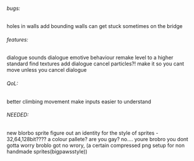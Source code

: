 ###### bugs:
holes in walls
add bounding walls
can get stuck sometimes on the bridge

###### features:
dialogue sounds
dialogue emotive behaviour
remake level to a higher standard
find textures
add dialogue cancel
particles?!
make it so you cant move unless you cancel dialogue

###### QoL:
better climbing movement
make inputs easier to understand

###### NEEDED:
new blorbo sprite
figure out an identity for the style of sprites - 32,64,128bit???? a colour pallete? are you gay? no.... youre brobro you dont gotta worry broblo got no wrory, 
(a certain compressed png setup for non handmade sprites(bigpawsstyle))
